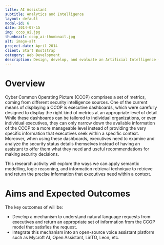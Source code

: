 ```yaml
---
title: AI Assistant
subtitle: Analytics and Intelligence
layout: default
modal-id: 6
date: 2014-07-15
img: ccop_ai.jpg
thumbnail: ccop_ai-thumbnail.jpg
alt: image-alt
project-date: April 2014
client: Start Bootstrap
category: Web Development
description: Design, develop, and evaluate an Artificial Intelligence (AI) Assistant which helps keeping executives update with the security status of their organization. 
---
```

# Overview

Cyber Common Operating Picture (CCOP) comprises a set of metrics, coming from different security intelligence sources. One of the current means of displaying a CCOP is executive dashboards, which were carefully designed to display the right kind of metrics at an appropriate level of detail. While these dashboards can be tailored to individual organizations, or even individual executives, they can only narrow down the available information of the CCOP to a more manageable level instead of providing the very specific information that executives seek within a specific context. Moreover, when using these dashboards, executives need to examine and analyze the security status details themselves instead of having an assistant to offer them what they need and useful recommendations for making security decisions. 

This research activity will explore the ways we can apply semantic modelling, logic reasoning, and information retrieval technique to retrieve and return the precise information that executives need within a context. 

# Aims and Expected Outcomes

The key outcomes of will be:
 
- Develop a mechanism to understand natural language requests from executives and return an appropriate set of information from the CCOP model that satisfies the request.
- Integrate this mechanism into an open-source voice assistant platform such as Mycroft AI, Open Assistant, LinTO, Leon, etc. 
